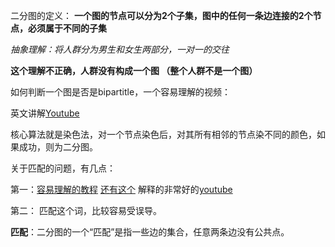 二分图的定义：
**一个图的节点可以分为2个子集，图中的任何一条边连接的2个节点，必须属于不同的子集**

*抽象理解：将人群分为男生和女生两部分，一对一的交往* 

**这个理解不正确，人群没有构成一个图 （整个人群不是一个图）**

如何判断一个图是否是bipartitle，一个容易理解的视频：

英文讲解[Youtube](https://www.youtube.com/watch?v=bZBmN7I7GNQ)

核心算法就是染色法，对一个节点染色后，对其所有相邻的节点染不同的颜色，如果成功，则为二分图。

关于匹配的问题，有几点：

第一：[容易理解的教程](https://skywt.cn/blog/bipartite-matching/) [还有这个](https://www.renfei.org/blog/bipartite-matching.html) 解释的非常好的[youtube](https://www.youtube.com/watch?v=cndaoZ6XTxA)

第二： 匹配这个词，比较容易受误导。

**匹配**：二分图的一个“匹配”是指一些边的集合，任意两条边没有公共点。
